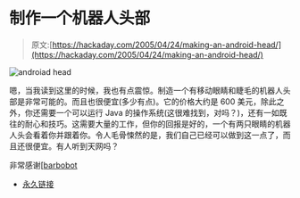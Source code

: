 # 制作一个机器人头部

> 原文:[https://hackaday.com/2005/04/24/making-an-android-head/](https://hackaday.com/2005/04/24/making-an-android-head/)

![androiad head](img/de16eed1daa456b56234489874de9306.png)

嗯，当我读到这里的时候，我也有点震惊。制造一个有移动眼睛和睫毛的机器人头部是非常可能的。而且也很便宜(多少有点)。它的价格大约是 600 美元，除此之外，你还需要一个可以运行 Java 的操作系统(这很难找到，对吗？)，还有一如既往的耐心和技巧。这需要大量的工作，但你的回报是好的，一个有两只眼睛的机器人头会看着你并跟着你。令人毛骨悚然的是，我们自己已经可以做到这一点了，而且还很便宜。有人听到天网吗？

非常感谢[[barbobot](http://hbarbobot.kicks-ass.net)

*   [永久链接](http://howtoandroid.com/HowToBuildRobotHead.html)